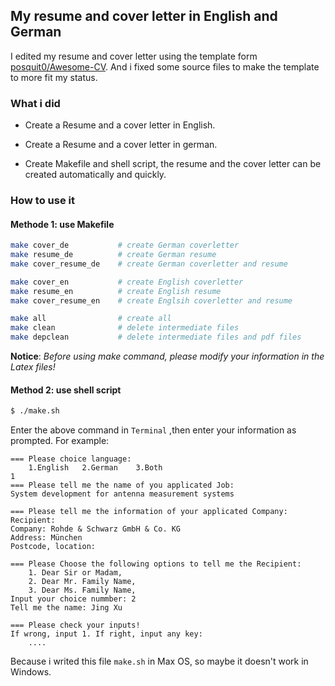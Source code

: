 ## My resume and cover letter in English and German

I edited my resume and cover letter using the template form  [posquit0/Awesome-CV](https://github.com/posquit0/Awesome-CV). And i fixed some source files to make the template to more fit my status.


### What i did

+ Create a Resume and a cover letter in English.

+ Create a Resume and a cover letter in german.

+ Create Makefile and shell script, the resume and the cover letter can be created automatically and quickly.


### How to use it

#### Methode 1: use Makefile

```bash
make cover_de           # create German coverletter
make resume_de          # create German resume
make cover_resume_de    # create German coverletter and resume

make cover_en           # create English coverletter
make resume_en          # create English resume
make cover_resume_en    # create Englsih coverletter and resume

make all                # create all
make clean              # delete intermediate files 
make depclean           # delete intermediate files and pdf files
```


**Notice**: *Before using make command, please modify your information in the Latex files!*

#### Method 2: use shell script

```bash make.sh
$ ./make.sh
```
Enter the above command in `Terminal` ,then enter your information as prompted. For example:
```
=== Please choice language: 
	1.English	2.German	3.Both
1
=== Please tell me the name of you applicated Job:
System development for antenna measurement systems

=== Please tell me the information of your applicated Company:
Recipient: 
Company: Rohde & Schwarz GmbH & Co. KG
Address: München
Postcode, location: 

=== Please Choose the following options to tell me the Recipient:
	1. Dear Sir or Madam,
	2. Dear Mr. Family Name,
	3. Dear Ms. Family Name,
Input your choice nummber: 2
Tell me the name: Jing Xu

=== Please check your inputs!
If wrong, input 1. If right, input any key: 
    ....
```

Because i writed this file `make.sh` in Max OS, so maybe it doesn't work in Windows. 

